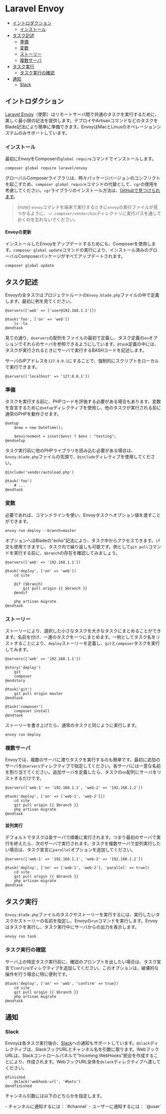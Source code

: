 # Laravel Envoy

- [イントロダクション](#introduction)
    - [インストール](#installation)
- [タスク記述](#writing-tasks)
    - [準備](#setup)
    - [変数](#variables)
    - [ストーリー](#stories)
    - [複数サーバ](#multiple-servers)
- [タスク実行](#running-tasks)
    - [タスク実行の確認](#confirming-task-execution)
- [通知](#notifications)
    - [Slack](#slack)

<a name="introduction"></a>
## イントロダクション

[Laravel Envoy](https://github.com/laravel/envoy)（使節）はリモートサーバ間で共通のタスクを実行するために、美しく最小限の記法を提供します。デプロイやArtisanコマンドなどのタスクをBlade記法により簡単に準備できます。EnvoyはMacとLinuxのオペレーションシステムのみサポートしています。

<a name="installation"></a>
### インストール

最初にEnvoyをComposerの`global require`コマンドでインストールします。

    composer global require laravel/envoy

グローバルComposerライブラリは、時々パッケージバージョンのコンフリクトを起こすため、`composer global require`コマンドの代替として、`cgr`の使用を考慮してください。`cgr`ライブラリのインストール方法は、[GitHubで見つけられます](https://github.com/consolidation-org/cgr)。

> {note} `envoy`コマンドを端末で実行するときに`envoy`の実行ファイルが見つかるように、`~/.composer/vendor/bin`ディレクトリに実行パスを通しておくのを忘れないでください。

#### Envoyの更新

インストールしたEnvoyをアップデートするためにも、Composerを使用します。`composer global update`コマンドの実行により、インストール済みのグローバルComposerパッケージがすべてアップデートされます。

    composer global update

<a name="writing-tasks"></a>
## タスク記述

Envoyの全タスクはプロジェクトルートの`Envoy.blade.php`ファイルの中で定義します。最初に例を見てください。

    @servers(['web' => ['user@192.168.1.1']])

    @task('foo', ['on' => 'web'])
        ls -la
    @endtask

見ての通り、`@servers`の配列をファイルの最初で定義し、タスク定義の`on`オプションでそれらのサーバを参照できるようにしています。`@task`定義の中には、タスクが実行されるときにサーバで実行するBASHコードを記述します。

サーバのIPアドレスを`127.0.0.1`にすることで、強制的にスクリプトをローカルで実行できます。

    @servers(['localhost' => '127.0.0.1'])

<a name="setup"></a>
### 準備

タスクを実行する前に、PHPコードを評価する必要がある場合もあります。変数を宣言するために`@setup`ディレクティブを使用し、他のタスクが実行される前に通常のPHPを動作させます。

    @setup
        $now = new DateTime();

        $environment = isset($env) ? $env : "testing";
    @endsetup

タスク実行前に他のPHPライブラリを読み込む必要がある場合は、`Envoy.blade.php`ファイルの先頭で、`@include`ディレティブを使用してください。

    @include('vendor/autoload.php')

    @task('foo')
        # ...
    @endtask

<a name="variables"></a>
### 変数

必要であれば、コマンドラインを使い、Envoyタスクへオプション値を渡すことができます。

    envoy run deploy --branch=master

オプションへはBladeの"echo"記法により、タスク中からアクセスできます。`if`文も使用できますし、タスク内で繰り返しも可能です。例として`git pull`コマンドを実行する前に、`$branch`の存在を確認してみましょう。

    @servers(['web' => '192.168.1.1'])

    @task('deploy', ['on' => 'web'])
        cd site

        @if ($branch)
            git pull origin {{ $branch }}
        @endif

        php artisan migrate
    @endtask

<a name="stories"></a>
### ストーリー

ストーリーにより、選択した小さなタスクを大きなタスクにまとめることができます。名前を付け、一連のタスクを一つにまとめます。一例としてタスク名をリストすることにより、`deploy`ストーリーを定義し、`git`と`composer`タスクを実行してみます。

    @servers(['web' => '192.168.1.1'])

    @story('deploy')
        git
        composer
    @endstory

    @task('git')
        git pull origin master
    @endtask

    @task('composer')
        composer install
    @endtask

ストーリーを書き上げたら、通常のタスクと同じように実行します。

    envoy run deploy

<a name="multiple-servers"></a>
### 複数サーバ

Envoyでは、複数のサーバに渡りタスクを実行するのも簡単です。最初に追加のサーバを`@servers`ディレクティブで指定してください。各サーバには一意な名前を割り当ててください。追加サーバを定義したら、タスクの`on`配列にサーバをリストするだけです。

    @servers(['web-1' => '192.168.1.1', 'web-2' => '192.168.1.2'])

    @task('deploy', ['on' => ['web-1', 'web-2']])
        cd site
        git pull origin {{ $branch }}
        php artisan migrate
    @endtask

#### 並列実行

デフォルトでタスクは各サーバで順番に実行されます。つまり最初のサーバで実行を終えたら、次のサーバで実行されます。タスクを複数サーバで並列実行したい場合は、タスク宣言に`parallel`オプションを追加してください。

    @servers(['web-1' => '192.168.1.1', 'web-2' => '192.168.1.2'])

    @task('deploy', ['on' => ['web-1', 'web-2'], 'parallel' => true])
        cd site
        git pull origin {{ $branch }}
        php artisan migrate
    @endtask

<a name="running-tasks"></a>
## タスク実行

`Envoy.blade.php`ファイルのタスクやストーリーを実行するには、実行したいタスクかストーリーの名前を指定し、Envoyの`run`コマンドを実行します。Envoyはタスクを実行し、タスク実行中にサーバからの出力を表示します。

    envoy run task

<a name="confirming-task-execution"></a>
### タスク実行の確認

サーバ上の特定タスク実行前に、確認のプロンプトを出したい場合は、タスク宣言で`confirm`ディレクティブを追加してください。このオプションは、破壊的な操作を行う場合に特に便利です。

    @task('deploy', ['on' => 'web', 'confirm' => true])
        cd site
        git pull origin {{ $branch }}
        php artisan migrate
    @endtask

<a name="notifications"></a>
## 通知

<a name="slack"></a>
### Slack

Envoyは各タスク実行後の、[Slack](https://slack.com)への通知もサポートしています。`@slack`ディレクティブは、SlackフックURLとチャンネル名を引数に取ります。WebフックURLは、Slackコントロールパネルで"Incoming WebHooks"統合を作成することにより、作成されます。WebフックURL全体を`@slack`ディレクティブへ渡してください。

    @finished
        @slack('webhook-url', '#bots')
    @endfinished

チャンネル引数には以下のどちらかを指定します。

<div class="content-list" markdown="1">
- チャンネルに通知するには： `#channel`
- ユーザーに通知するには： `@user`
</div>
